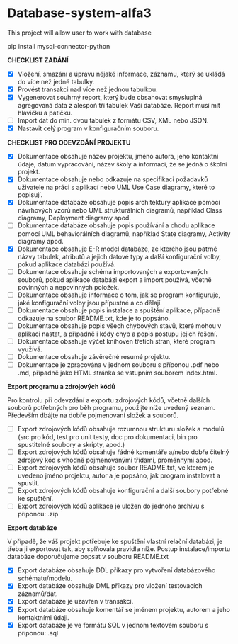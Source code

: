 # Database-system-alfa3
This project will allow user to work with database


pip install mysql-connector-python

**CHECKLIST ZADÁNÍ**

- [x] Vložení, smazání a úpravu nějaké informace, záznamu, který se ukládá do více než jedné tabulky.
- [x] Provést transakci nad více než jednou tabulkou.
- [x] Vygenerovat souhrný report, který bude obsahovat smysluplná agregovaná data z alespoň tří tabulek Vaší databáze. Report musí mít hlavičku a patičku.
- [ ] Import dat do min. dvou tabulek z formátu CSV, XML nebo JSON.
- [x] Nastavit celý program v konfiguračním souboru.

**CHECKLIST PRO ODEVZDÁNÍ PROJEKTU**
- [x] Dokumentace obsahuje název projektu, jméno autora, jeho kontaktní údaje, datum vypracování, název školy a informaci, že se jedná o školní projekt.
- [x] Dokumentace obsahuje nebo odkazuje na specifikaci požadavků uživatele na práci s aplikací nebo UML Use Case diagramy, které to popisují.
- [x] Dokumentace databáze obsahuje popis architektury aplikace pomocí návrhových vzorů nebo UML strukturálních diagramů, například Class diagramy, Deployment diagramy apod.
- [ ] Dokumentace databáze obsahuje popis používání a chodu aplikace pomocí UML behaviorálních diagramů, například State diagramy, Activity diagramy apod.
- [x] Dokumentace obsahuje E-R model databáze, ze kterého jsou patrné názvy tabulek, atributů a jejich datové typy a další konfigurační volby, pokud aplikace databázi používá.
- [ ] Dokumentace obsahuje schéma importovaných a exportovaných souborů, pokud aplikace databázi export a import používá, včetně povinných a nepovinných položek.
- [ ] Dokumentace obsahuje informace o tom, jak se program konfiguruje, jaké konfigurační volby jsou přípustné a co dělají.
- [ ] Dokumentace obsahuje popis instalace a spuštění aplikace, případně odkazuje na soubor README.txt, kde je to popsáno.
- [ ] Dokumentace obsahuje popis všech chybových stavů, které mohou v aplikaci nastat, a případně i kódy chyb a popis postupu jejich řešení.
- [ ] Dokumentace obsahuje výčet knihoven třetích stran, které program využívá.
- [ ] Dokumentace obsahuje závěrečné resumé projektu.
- [ ] Dokumentace je zpracována v jednom souboru s příponou .pdf nebo .md, případně jako HTML stránka se vstupním souborem index.html.

**Export programu a zdrojových kódů**

Pro kontrolu při odevzdání a exportu zdrojových kódů, včetně dalších souborů potřebných pro běh programu, použijte níže uvedený seznam. Především dbájte na dobře pojmenovaní složek a souborů.

- [ ] Export zdrojových kódů obsahuje rozumnou strukturu složek a modulů (src pro kód, test pro unit testy, doc pro dokumentaci, bin pro spustitelné soubory a skripty, apod.)
- [ ] Export zdrojových kódů obsahuje řádné komentáře a/nebo dobře čitelný zdrojový kód s vhodně pojmenovanými třídami, proměnnými apod.
- [ ] Export zdrojových kódů obsahuje soubor README.txt, ve kterém je uvedeno jméno projektu, autor a je popsáno, jak program instalovat a spustit.
- [ ] Export zdrojových kódů obsahuje konfigurační a další soubory potřebné ke spuštění.
- [ ] Export zdrojových kódů aplikace je uložen do jednoho archivu s příponou: .zip

**Export databáze**

V případě, že váš projekt potřebuje ke spuštění vlastní relační databázi, je třeba ji exportovat tak, aby splňovala pravidla níže. Postup instalace/importu databáze doporučujeme popsat v souboru README.txt

- [x] Export databáze obsahuje DDL příkazy pro vytvoření databázového schématu/modelu.
- [x] Export databáze obsahuje DML příkazy pro vložení testovacích záznamů/dat.
- [x] Export databáze je uzavřen v transakci.
- [x] Export databáze obsahuje komentář se jménem projektu, autorem a jeho kontaktními údaji.
- [x] Export databáze je ve formátu SQL v jednom textovém souboru s příponou: .sql